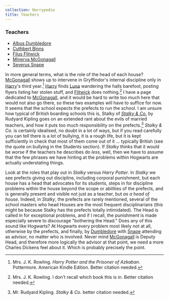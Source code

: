```yaml
---
collection: Harrypedia
title: Teachers
---
```



### Teachers

* [Albus Dumbledore][Dumbledore]
* [Cuthbert Binns][Binns]
* [Filus Flitwick][Flitwick]
* [Minerva McGonagall][McGonagall]
* [Severus Snape][Snape]

[Dumbledore]: <../../people/Dumbledore/Albus_Percival_Wulfric_Brian/>

[Binns]: <../../people/binns/cuthbert>

[Flitwick]: <../../people/flitwick/filus>

[McGonagall]: <../../people/McGonagall/Minerva/>

[snape]: <../../people/Snape/Severus/>

In more general terms, what is the role of the head of each house?
[McGonagall] shows up to intervene in Gryffindor's internal discipline only
in [Harry]'s third year.[^20200811-1]  [Harry] finds [Luna] wandering the
halls barefoot, posting flyers listing her stolen stuff, and [Flitwick]
does nothing.[^20200811-2]  I have a page dedicated to [McGonagall], and it
would be hard to write too much here that would not also go there, so these
two examples will have to suffice for now.  It seems that the school
expects the prefects to run the school.  I am unsure how typical of British
boarding schools this is, Stalky of _[Stalky & Co.][]_ by Rudyard Kipling
goes on an extended rant about the evils of married teachers, and how it
puts too much responsibility on the prefects.[^20210521-6] _Stalky & Co._
is certainly idealised, no doubt in a lot of ways, but if you read
carefully you can tell there is a lot of bullying, it is a rough life, but
it is kept sufficiently in check that most of them come out of it …
typically British (see the quote on bullying in the Students section).  If
*Stalky* thinks that it would be *worse* if the teachers he describes do
*less*, well, then we have to assume that the few phrases we have hinting
at the problems within Hogwarts are actually understating things.

Look at the roles that play out in _Stalky_ versus _Harry Potter_.  In
_Stalky_ we see prefects giving out discipline, including corporal
punishment, but each house has a head that advocates for its students,
steps in for discipline problems within the house beyond the scope or
abilities of the prefects, and is generally present and visible not just as
a teacher, but *as a head of house*.  Indeed, in _Stalky_, the prefects are
rarely mentioned, several of the school masters who head Houses are the
most frequent disciplinarians (this might be because Stalky has the
prefects totally intimidated).  The Head is called in for exceptional
problems, and if I recall, the punishment is made especially severe to
discourage "bothering the Head."  Does any of this sound like Hogwarts?  At
Hogwarts every problem most likely not at all, otherwise by the prefects,
and finally, by [Dumbledore] with [Snape] attending as advisor, no matter
who is involved.  Never mind [McGonagall] is Deputy Head, and therefore
more logically the advisor at that point, we need a more Charles Dickens
feel about it.  Which is probably precisely the point.

[Harry]: <../../people/Potter/Harry_James/>

[Luna]: <../../people/Lovegood/Luna/>

[Stalky & Co.]: https://www.gutenberg.org/ebooks/3006

[^20210521-6]: Mr. Rudyard Kipling. _Stalky & Co._ better citation needed.

[^20200811-1]: Mrs. J. K. Rowling. _Harry Potter and the Prisoner of
    Azkaban_.  Pottermore. American Kindle Edition.  Better citation needed.

[^20200811-2]: Mrs. J. K. Rowling.  I don't recall which book this is in.
    Better citation needed.

